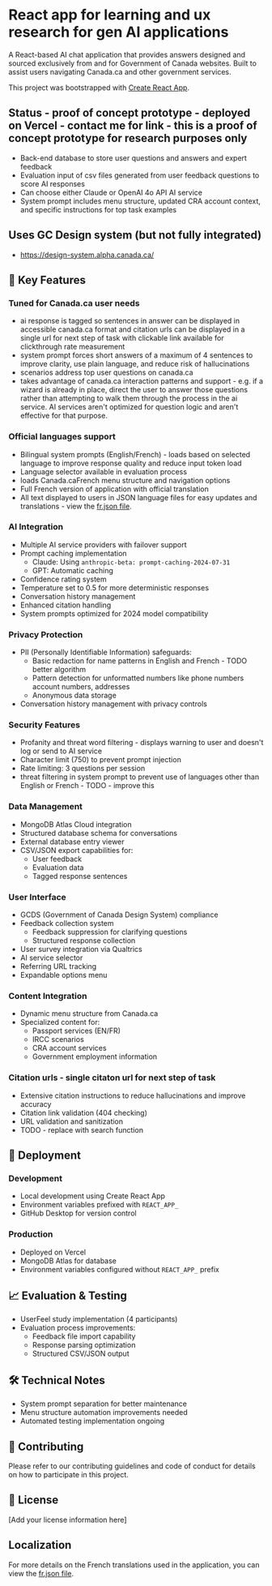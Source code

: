 # React app for learning and ux research for gen AI applications

A React-based AI chat application that provides answers designed and sourced exclusively from and for Government of Canada websites. Built to assist users navigating Canada.ca and other government services.

This project was bootstrapped with [Create React App](https://github.com/facebook/create-react-app).

## Status - proof of concept prototype - deployed on Vercel - contact me for link - this is a proof of concept prototype for research purposes only
- Back-end database to store user questions and answers and expert feedback
- Evaluation input of csv files generated from user feedback questions to score AI responses
- Can choose either Claude or OpenAI 4o API AI service
- System prompt includes menu structure, updated CRA account context, and specific instructions for top task examples 

## Uses GC Design system (but not fully integrated)
-  https://design-system.alpha.canada.ca/

## 🌟 Key Features

### Tuned for Canada.ca user needs 
- ai response is tagged so sentences in answer can be displayed in accessible canada.ca format and citation urls can be displayed in a single url for next step of task with clickable link available for clickthrough rate measurement
- system prompt forces short answers of a maximum of 4 sentences to improve clarity, use plain language, and reduce risk of hallucinations
- scenarios address top user questions on canada.ca 
- takes advantage of canada.ca interaction patterns and support - e.g. if a wizard is already in place, direct the user to answer those questions rather than attempting to walk them through the process in the ai service. AI services aren't optimized for question logic and aren't effective for that purpose.  

### Official languages support
- Bilingual system prompts (English/French) - loads based on selected language to improve response quality and reduce input token load
- Language selector available in evaluation process
- loads Canada.caFrench menu structure and navigation options
- Full French version of application with official translation
- All text displayed to users in JSON language files for easy updates and translations -  view the [fr.json file](src/locales/fr.json).

### AI Integration
- Multiple AI service providers with failover support
- Prompt caching implementation
  - Claude: Using `anthropic-beta: prompt-caching-2024-07-31`
  - GPT: Automatic caching
- Confidence rating system
- Temperature set to 0.5 for more deterministic responses
- Conversation history management
- Enhanced citation handling
- System prompts optimized for 2024 model compatibility

### Privacy Protection
- PII (Personally Identifiable Information) safeguards:
  - Basic redaction for name patterns in English and French - TODO better algorithm
  - Pattern detection for unformatted numbers like phone numbers account numbers, addresses 
  - Anonymous data storage
- Conversation history management with privacy controls

### Security Features
- Profanity and threat word filtering - displays warning to user and doesn't log or send to AI service
- Character limit (750) to prevent prompt injection
- Rate limiting: 3 questions per session
- threat filtering in system prompt to prevent use of languages other than English or French - TODO - improve this

### Data Management
- MongoDB Atlas Cloud integration
- Structured database schema for conversations
- External database entry viewer
- CSV/JSON export capabilities for:
  - User feedback
  - Evaluation data
  - Tagged response sentences

### User Interface
- GCDS (Government of Canada Design System) compliance
- Feedback collection system
  - Feedback suppression for clarifying questions
  - Structured response collection
- User survey integration via Qualtrics
- AI service selector
- Referring URL tracking
- Expandable options menu

### Content Integration
- Dynamic menu structure from Canada.ca
- Specialized content for:
  - Passport services (EN/FR)
  - IRCC scenarios
  - CRA account services
  - Government employment information

### Citation urls - single citaton url for next step of task
- Extensive citation instructions to reduce hallucinations and improve accuracy
- Citation link validation (404 checking)
- URL validation and sanitization
- TODO - replace with search function

## 🚀 Deployment

### Development
- Local development using Create React App
- Environment variables prefixed with `REACT_APP_`
- GitHub Desktop for version control

### Production
- Deployed on Vercel
- MongoDB Atlas for database
- Environment variables configured without `REACT_APP_` prefix

## 📈 Evaluation & Testing
- UserFeel study implementation (4 participants)
- Evaluation process improvements:
  - Feedback file import capability
  - Response parsing optimization
  - Structured CSV/JSON output

## 🛠️ Technical Notes
- System prompt separation for better maintenance
- Menu structure automation improvements needed
- Automated testing implementation ongoing

## 📝 Contributing
Please refer to our contributing guidelines and code of conduct for details on how to participate in this project.

## 📄 License
[Add your license information here]

## Localization

For more details on the French translations used in the application, you can view the [fr.json file](src/locales/fr.json).

